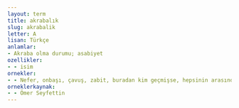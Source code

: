 ```yaml
---
layout: term
title: akrabalık
slug: akrabalik
letter: A
lisan: Türkçe
anlamlar:
- Akraba olma durumu; asabiyet
ozellikler:
- - isim
ornekler:
- - Nefer, onbaşı, çavuş, zabit, buradan kim geçmişse, hepsinin arasında bir elem akrabalığı var gibi!..
orneklerkaynak:
- - Ömer Seyfettin
---
```


